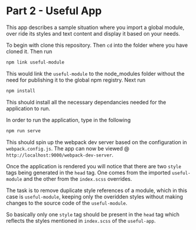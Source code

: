# Part 2 - Useful App

This app describes a sample situation where you import a global module, over ride its styles and text content and display it based on your needs.

To begin with clone this repository. Then `cd` into the folder where you have cloned it. Then run

```bash
npm link useful-module
```

This would link the `useful-module` to the node_modules folder without the need for publishing it to the global npm registry. Next run

```bash
npm install
```

This should install all the necessary dependancies needed for the application to run.

In order to run the application, type in the following

```bash
npm run serve
```

This should spin up the webpack dev server based on the configuration in `webpack.config.js`. The app can now be viewed @ `http://localhost:9000/webpack-dev-server`.

Once the application is rendered you will notice that there are two `style` tags being generated in the `head` tag. One comes from the imported `useful-module` and the other from the `index.scss` overrides.

The task is to remove duplicate style references of a module, which in this case is `useful-module`, keeping only the overidden styles without making changes to the source code of the `useful-module`.

So basically only one `style` tag should be present in the `head` tag which reflects the styles mentioned in `index.scss` of the `useful-app`.

